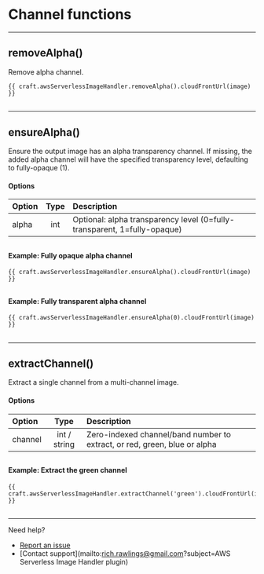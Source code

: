 # Channel functions

---

## removeAlpha()

Remove alpha channel.

```
{{ craft.awsServerlessImageHandler.removeAlpha().cloudFrontUrl(image) }}
```

##

---

## ensureAlpha()

Ensure the output image has an alpha transparency channel. If missing, the added alpha channel will have the specified transparency level, defaulting to fully-opaque (1).

#### Options

| Option  | Type | Description                                                              |
|:--------|:----:|:-------------------------------------------------------------------------|
| alpha   | int  | Optional: alpha transparency level (0=fully-transparent, 1=fully-opaque) |

##

#### Example: Fully opaque alpha channel

```
{{ craft.awsServerlessImageHandler.ensureAlpha().cloudFrontUrl(image) }}
```

##

#### Example: Fully transparent alpha channel

```
{{ craft.awsServerlessImageHandler.ensureAlpha(0).cloudFrontUrl(image) }}
```

##

---

## extractChannel()

Extract a single channel from a multi-channel image.

#### Options

| Option  |     Type     | Description                                                               |
|:--------|:------------:|:--------------------------------------------------------------------------|
| channel | int / string | Zero-indexed channel/band number to extract, or red, green, blue or alpha |

##

#### Example: Extract the green channel

```
{{ craft.awsServerlessImageHandler.extractChannel('green').cloudFrontUrl(image) }}
```

##

---

Need help?

- [Report an issue](https://github.com/richrawlings/craft-aws-serverless-image-handler/issues)
- [Contact support](mailto:rich.rawlings@gmail.com?subject=AWS Serverless Image Handler plugin)